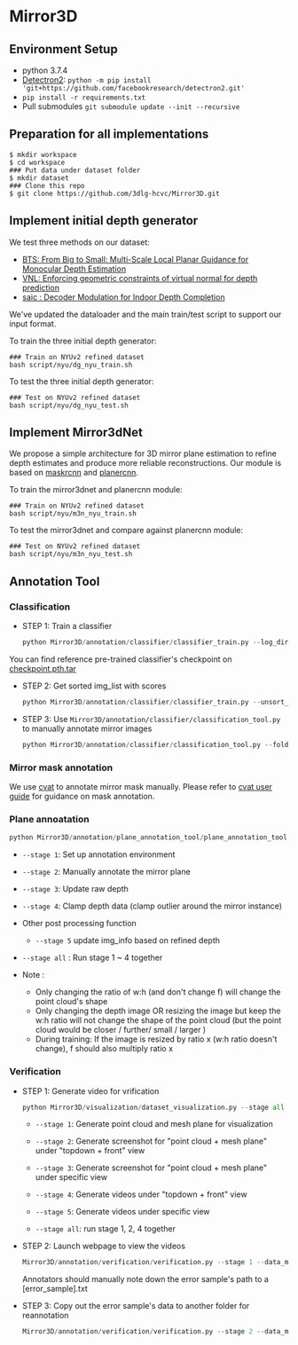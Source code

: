 # Mirror3D

## Environment Setup

- python 3.7.4
- [Detectron2](https://github.com/facebookresearch/detectron2): `python -m pip install 'git+https://github.com/facebookresearch/detectron2.git'`
- `pip install -r requirements.txt`
- Pull submodules `git submodule update --init --recursive`



## Preparation for all implementations

```shell
$ mkdir workspace
$ cd workspace
### Put data under dataset folder
$ mkdir dataset
### Clone this repo
$ git clone https://github.com/3dlg-hcvc/Mirror3D.git

```

## Implement initial depth generator

We test three methods on our dataset:

- [BTS: From Big to Small: Multi-Scale Local Planar Guidance for Monocular Depth Estimation](https://github.com/cogaplex-bts/bts)
- [VNL: Enforcing geometric constraints of virtual normal for depth prediction](https://github.com/YvanYin/VNL_Monocular_Depth_Prediction)
- [saic : Decoder Modulation for Indoor Depth Completion](https://github.com/saic-vul/saic_depth_completion/tree/94bececdf12bb9867ce52c970bb2d11dee948d37)

We've updated the dataloader and the main train/test script to support our input format. 

To train the three initial depth generator:

```shell
### Train on NYUv2 refined dataset
bash script/nyu/dg_nyu_train.sh
```

To test the three initial depth generator:

```shell
### Test on NYUv2 refined dataset
bash script/nyu/dg_nyu_test.sh
```

## Implement Mirror3dNet

We propose a simple architecture for 3D mirror plane estimation to refine depth estimates and produce more reliable reconstructions. Our module is based on [maskrcnn](https://github.com/facebookresearch/detectron2) and [planercnn](https://github.com/NVlabs/planercnn/tree/01e03fe5a97b7afc4c5c4c3090ddc9da41c071bd). 


To train the mirror3dnet and planercnn module:

```shell
### Train on NYUv2 refined dataset
bash script/nyu/m3n_nyu_train.sh
```

To test the mirror3dnet and compare against planercnn module:

```shell
### Test on NYUv2 refined dataset
bash script/nyu/m3n_nyu_test.sh
```

## Annotation Tool

### Classification

- STEP 1: Train a classifier 

	```python
	python Mirror3D/annotation/classifier/classifier_train.py --log_directory [checkpoint and .log file saved directory] --train_pos_list [training positive_sample_path.txt] --train_neg_list [training negative_sample_path.txt] --val_pos_list [validation positive_sample_path.txt] --val_neg_list [validation negative_sample_path.txt]
	```
You can find reference pre-trained classifier's checkpoint on [checkpoint.pth.tar](http://aspis.cmpt.sfu.ca/projects/mirrors/checkpoint/classifier_checkpoint/checkpoint.pth.tar)

- STEP 2: Get sorted img_list with scores

	```python
	python Mirror3D/annotation/classifier/classifier_train.py --unsort_img_list [img_path_to_be_sorted.txt] --resume_path [classifier_checkpoint_path] --output_save_folder [output_folder_path to save the output txt]
	```

- STEP 3: Use `Mirror3D/annotation/classifier/classification_tool.py` to manually annotate mirror images


	```python
	python Mirror3D/annotation/classifier/classification_tool.py --folder [folder contains images] --json_file_path [json file output by STEP 2] --labels [label you want to have for the input images, e.g. "mirror", "no mirror"] --exclusion [path list .txt which you want to exclude]  --output_file_path [.txt file path to store the annotation result]
	```

### Mirror mask annotation 

We use [cvat](https://github.com/dommorin/cvat) to annotate mirror mask manually. Please refer to [cvat user guide](https://github.com/dommorin/cvat/blob/master/cvat/apps/documentation/user_guide.md) for guidance on mask annotation. 
### Plane annoatation

```python
python Mirror3D/annotation/plane_annotation_tool/plane_annotation_tool.py --stage [all / 1 ~ 6] --data_main_folder [dataset main folder] --process_index [the process index during multi-processing] --border_width [mirror border width] --f [focal length of the dataset] --anno_output_folder [annotation result output folder]
```

- `--stage 1`: Set up annotation environment 

- `--stage 2`: Manually annotate the mirror plane

- `--stage 3`: Update raw depth

- `--stage 4`: Clamp depth data (clamp outlier around the mirror instance)

- Other post processing function 
	- `--stage 5` update img_info based on refined depth

- `--stage all` : Run stage 1 ~ 4 together

- Note : 
	- Only changing the ratio of w:h (and don't change f)  will change the point cloud's shape
	- Only changing the depth image OR resizing the image but keep the w:h ratio will not change the shape of the point cloud (but the point cloud would be closer / further/ small / larger )
	- During training: If the image is resized by ratio x (w:h ratio doesn't change), f should also multiply ratio x


### Verification

- STEP 1: Generate video for vrification 
	```python
	python Mirror3D/visualization/dataset_visualization.py --stage all --data_main_folder [dataset main folder] --process_index [the process index during multi-processing]  --multi_processing --overwrite --f [focal length of the dataset] --output_folder [output point cloud/ mesh plane/ screenshot/ video saved folder] --view_mode [topdown/ front]
	```

	- `--stage 1`: Generate point cloud and mesh plane for visualization

	- `--stage 2`: Generate screenshot for "point cloud + mesh plane" under "topdown + front" view

	- `--stage 3`: Generate screenshot for "point cloud + mesh plane" under specific view
	- `--stage 4`: Generate videos under "topdown + front" view
	- `--stage 5`: Generate videos under specific view
	- `--stage all`: run stage 1, 2, 4 together

- STEP 2: Launch webpage to view the videos
	
	```python 
	Mirror3D/annotation/verification/verification.py --stage 1 --data_main_folder [folder that contains "video_front, video_topdown .. etc" folders] --output_folder [.html files output folder] --video_num_per_page [int: how many video to display in one .html]
	```

	Annotators should manually note down the error sample's path to a [error_sample].txt

- STEP 3: Copy out the error sample's data to another folder for reannotation

	```python 
	Mirror3D/annotation/verification/verification.py --stage 2 --data_main_folder [dataset main folder] --output_folder [folder to save the copy of data] --error_list [.txt that contains the error samples' name]
	```
